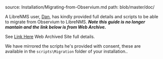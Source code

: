source: Installation/Migrating-from-Observium.md
path: blob/master/doc/

A LibreNMS user, [Dan](https://twitter.com/thedanbrown), has kindly provided full details and scripts to be able to migrate from Observium to LibreNMS. ***Note this guide is no longer mantain and the link below is from Web Archive.***

See [Link Here](https://web.archive.org/web/20180815212723/https://vlan50.com/2015/04/17/migrating-from-observium-to-librenms/) Web Archived Site full details.

We have mirrored the scripts he's provided with consent, these are available in the `scripts\Migration` folder of your installation..
